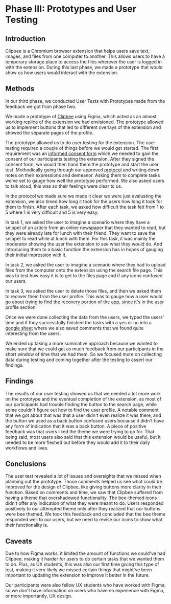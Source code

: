 # Phase III: Prototypes and User Testing

## Introduction

Clipbee is a Chromium browser extension that helps users save text, images, and files from one computer to another. This allows users to have a temporary storage place to access the files wherever the user is logged in with the extension. During this last phase, we made a prototype that would show us how users would interact with the extension.

## Methods

In our third phase, we conducted User Tests with Prototypes made from the feedback we got from phase two.

We made a prototype of [Clipbee](https://www.figma.com/proto/GA1JksosVFgs2GoxEYDzdU/Clipbee-Wireframe-Prototype?node-id=1-5217&t=FVGJo2PtIPMOWwax-1&scaling=min-zoom&content-scaling=fixed&page-id=0%3A1&starting-point-node-id=1%3A5217) using Figma, which acted as an almost working replica of the extension we had envisioned. The prototype allowed us to implement buttons that led to different overlays of the extension and showed the separate pages of the profile. 

The prototype allowed us to do user testing for the extension. The user testing required a couple of things before we would get started. The first requirement was an [informed consent form](informed_consent_form.pdf) which we needed to gain the consent of our participants testing the extension. After they signed the consent form, we would then hand them the prototype and start the user test. Methodically going through our approved [protocol](protocol.pdf) and writing down notes on their expressions and demeanor. Asking them to complete tasks we've set to gauge how well the prototype performed. We also asked users to talk aloud, this was so their feelings were clear to us.

In the protocol we made sure we made it clear we were just evaluating the extension, we also timed how long it took for the users how long it took for them to finish. After each task, we asked how difficult the task felt from 1 to 5 where 1 is very difficult and 5 is very easy. 

In task 1, we asked the user to imagine a scenario where they have a snippet of an article from an online newspaper that they wanted to read, but they were already late for lunch with their friend. They want to save the snippet to read while at lunch with them. For this task, it was mainly the moderator showing the user the extension to see what they would do. And introducing them to a basic function the extension has in hopes of gauging their initial impression with it.

In task 2, we asked the user to imagine a scenario where they had to upload files from the computer onto the extension using the search file page. This was to test how easy it is to get to the files page and if any icons confused our users.

In task 3, we asked the user to delete those files, and then we asked them to recover them from the user profile. This was to gauge how a user would go about trying to find the recovery portion of the app, since it's in the user profile section.

Once we were done collecting the data from the users, we typed the users' time and if they successfully finished the tasks with a yes or no into a [google sheet](UX_Data.pdf) where we also saved comments that we found quite interesting from the users.

We ended up taking a more summative approach because we wanted to make sure that we could get as much feedback from our participants in the short window of time that we had them. So we focused more on collecting data during testing and coming together after the testing to assert our findings.

## Findings

The results of our user testing showed us that we needed a lot more work on the prototype and the eventual completion of the extension, as most of our participants had trouble finding the button to the search page, while some couldn't figure out how to find the user profile. A notable comment that we got about that was that a user didn't even realize it was there, and the button we used as a back button confused users because it didn't have any form of indication that it was a back button. A piece of positive feedback was that users liked the theme we were trying to go for. That being said, most users also said that this extension would be useful, but it needed to be more fleshed out before they would add it to their daily workflows and lives.


## Conclusions

The user test revealed a lot of issues and oversights that we missed when planning out the prototype. Those comments helped us see what could be improved for the design of Clipbee, like giving buttons more clarity in their function. Based on comments and time, we saw that Clipbee suffered from having a theme that overshadowed functionality. The bee-themed icons didn't offer any indication of what they were meant to do. Users responded positively to our attempted theme only after they realized that our buttons were bee themed. We took this feedback and concluded that the bee theme responded well to our users, but we need to revise our icons to show what their functionality is.

## Caveats

Due to how Figma works, it limited the amount of functions we could've had Clipbee, making it harder for users to do certain tasks that we wanted them to do. Plus, as UX students, this was also our first time giving this type of test, making it very likely we missed certain things that might've been important to updating the extension to improve it better in the future.

Our participants were also fellow UX students who have worked with Figma, so we don't have information on users who have no experience with Figma, or more importantly, UX design.

